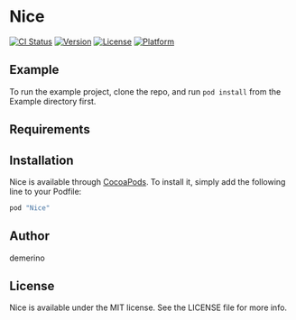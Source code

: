 # Nice

[![CI Status](http://img.shields.io/travis/demerino/Nice.svg?style=flat)](https://travis-ci.org/demerino/Nice)
[![Version](https://img.shields.io/cocoapods/v/Nice.svg?style=flat)](http://cocoapods.org/pods/Nice)
[![License](https://img.shields.io/cocoapods/l/Nice.svg?style=flat)](http://cocoapods.org/pods/Nice)
[![Platform](https://img.shields.io/cocoapods/p/Nice.svg?style=flat)](http://cocoapods.org/pods/Nice)

## Example

To run the example project, clone the repo, and run `pod install` from the Example directory first.

## Requirements

## Installation

Nice is available through [CocoaPods](http://cocoapods.org). To install
it, simply add the following line to your Podfile:

```ruby
pod "Nice"
```

## Author

demerino

## License

Nice is available under the MIT license. See the LICENSE file for more info.
